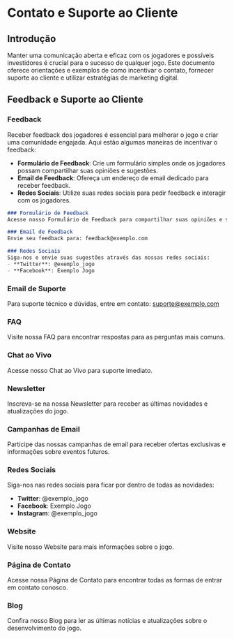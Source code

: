 # Contato e Suporte ao Cliente

## Introdução
Manter uma comunicação aberta e eficaz com os jogadores e possíveis investidores é crucial para o sucesso de qualquer jogo. Este documento oferece orientações e exemplos de como incentivar o contato, fornecer suporte ao cliente e utilizar estratégias de marketing digital.

## Feedback e Suporte ao Cliente

### Feedback
Receber feedback dos jogadores é essencial para melhorar o jogo e criar uma comunidade engajada. Aqui estão algumas maneiras de incentivar o feedback:

- **Formulário de Feedback**: Crie um formulário simples onde os jogadores possam compartilhar suas opiniões e sugestões.
- **Email de Feedback**: Ofereça um endereço de email dedicado para receber feedback.
- **Redes Sociais**: Utilize suas redes sociais para pedir feedback e interagir com os jogadores.

```markdown
### Formulário de Feedback
Acesse nosso Formulário de Feedback para compartilhar suas opiniões e sugestões sobre o jogo.

### Email de Feedback
Envie seu feedback para: feedback@exemplo.com

### Redes Sociais
Siga-nos e envie suas sugestões através das nossas redes sociais:
- **Twitter**: @exemplo_jogo
- **Facebook**: Exemplo Jogo
```

### Email de Suporte
Para suporte técnico e dúvidas, entre em contato: suporte@exemplo.com

### FAQ
Visite nossa FAQ para encontrar respostas para as perguntas mais comuns.

### Chat ao Vivo
Acesse nosso Chat ao Vivo para suporte imediato.

### Newsletter
Inscreva-se na nossa Newsletter para receber as últimas novidades e atualizações do jogo.

### Campanhas de Email
Participe das nossas campanhas de email para receber ofertas exclusivas e informações sobre eventos futuros.

### Redes Sociais
Siga-nos nas redes sociais para ficar por dentro de todas as novidades:
- **Twitter**: @exemplo_jogo
- **Facebook**: Exemplo Jogo
- **Instagram**: @exemplo_jogo

### Website
Visite nosso Website para mais informações sobre o jogo.

### Página de Contato
Acesse nossa Página de Contato para encontrar todas as formas de entrar em contato conosco.

### Blog
Confira nosso Blog para ler as últimas notícias e atualizações sobre o desenvolvimento do jogo.
